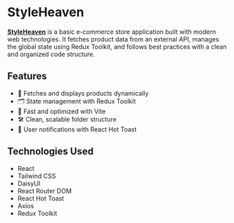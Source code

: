 # StyleHeaven

[**StyleHeaven**](https://github.com/abu-abdullah22/styleheaven) is a basic e-commerce store application built with modern web technologies. It fetches product data from an external API, manages the global state using Redux Toolkit, and follows best practices with a clean and organized code structure.

## Features

- 🛒 Fetches and displays products dynamically
- 🗂️ State management with Redux Toolkit
- 🚀 Fast and optimized with Vite
- 🛠 Clean, scalable folder structure
- 🔔 User notifications with React Hot Toast

## Technologies Used

- React
- Tailwind CSS
- DaisyUI
- React Router DOM
- React Hot Toast
- Axios
- Redux Toolkit


